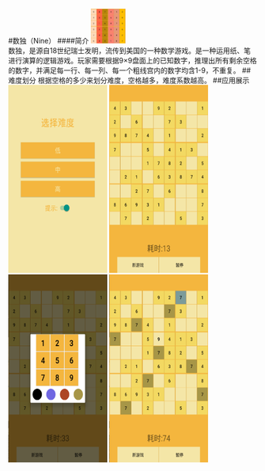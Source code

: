 #数独（Nine）
####简介
<img src = "https://github.com/kukajenny/Ninedemo/blob/master/SceenShots/icon.jpg" width=70 height=70><br>
数独，是源自18世纪瑞士发明，流传到美国的一种数学游戏。是一种运用纸、笔进行演算的逻辑游戏。玩家需要根据9×9盘面上的已知数字，推理出所有剩余空格的数字，并满足每一行、每一列、每一个粗线宫内的数字均含1-9，不重复。
##难度划分
根据空格的多少来划分难度，空格越多，难度系数越高。
##应用展示
<img src="https://github.com/kukajenny/Ninedemo/blob/master/SceenShots/nine_select.png" width="200" height="380"/> 
<img src="https://github.com/kukajenny/Ninedemo/blob/master/SceenShots/nine_game.png" width="200" height="380"/> 
<img src="https://github.com/kukajenny/Ninedemo/blob/master/SceenShots/nine_game_num.png" width="200" height="380"/> 
<img src="https://github.com/kukajenny/Ninedemo/blob/master/SceenShots/nine_hint.png" width="200" height="380"/> 

